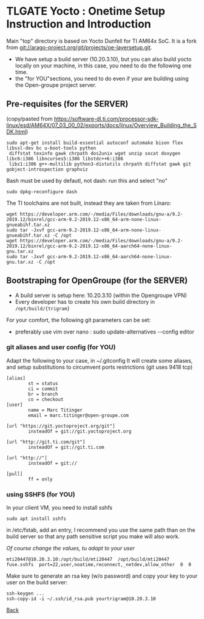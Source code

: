 # TLGATE Yocto : Onetime Setup Instruction and Introduction

Main "top" directory is based on Yocto Dunfell for TI AM64x SoC. It is a fork from [git://arago-project.org/git/projects/oe-layersetup.git](git://arago-project.org/git/projects/oe-layersetup.git).

* We have setup a build server (10.20.3.10), but you can also build yocto locally on your machine, in this case, you need to do the following one time.
* the "for YOU"sections, you need to do even if your are building using the Open-groupe project server.


## Pre-requisites (for the SERVER)
(copy/pasted from https://software-dl.ti.com/processor-sdk-linux/esd/AM64X/07_03_00_02/exports/docs/linux/Overview_Building_the_SDK.html)

```
sudo apt-get install build-essential autoconf automake bison flex libssl-dev bc u-boot-tools python
 diffstat texinfo gawk chrpath dos2unix wget unzip socat doxygen libc6:i386 libncurses5:i386 libstdc++6:i386
 libz1:i386 g++-multilib python3-distutils chrpath diffstat gawk git gobject-introspection graphviz
```

Bash must be used by defautl, not dash: run this and select "no"

```
sudo dpkg-reconfigure dash
```

The TI toolchains are not built, instead they are taken from Linaro: 

```
wget https://developer.arm.com/-/media/Files/downloads/gnu-a/9.2-2019.12/binrel/gcc-arm-9.2-2019.12-x86_64-arm-none-linux-gnueabihf.tar.xz
sudo tar -Jxvf gcc-arm-9.2-2019.12-x86_64-arm-none-linux-gnueabihf.tar.xz -C /opt
wget https://developer.arm.com/-/media/Files/downloads/gnu-a/9.2-2019.12/binrel/gcc-arm-9.2-2019.12-x86_64-aarch64-none-linux-gnu.tar.xz
sudo tar -Jxvf gcc-arm-9.2-2019.12-x86_64-aarch64-none-linux-gnu.tar.xz -C /opt
```

## Bootstraping for OpenGroupe (for the SERVER)

* A build server is setup here: 10.20.3.10 (within the Opengroupe VPN)
* Every developer has to create his own build directory in `/opt/build/{trigram}`

For your comfort, the following git parameters can be set:
* preferably use vim over nano : sudo update-alternatives --config editor

### git aliases and user config (for YOU)

Adapt the following to your case, in ~/.gitconfig
It will create some aliases, and setup substitutions to circumvent ports restrictions (git uses 9418 tcp)

```
[alias]
        st = status
        ci = commit
        br = branch
        co = checkout
[user]
        name = Marc Titinger
        email = marc.titinger@open-groupe.com

[url "https://git.yoctoproject.org/git"]
        insteadOf = git://git.yoctoproject.org

[url "http://git.ti.com/git"]
        insteadOf = git://git.ti.com

[url "http://"]
        insteadOf = git://

[pull]
        ff = only
```
### using SSHFS (for YOU)

In your client VM, you need to install sshfs

```
sudo apt install sshfs
```
in /etc/fstab, add an entry, I recommend you use the same path than on the build server
so that any path sensitive script you make will also work.

*Of course change the values, tu adapt to your user*

```
mti20447@10.20.3.10:/opt/build/mti20447  /opt/build/mti20447  fuse.sshfs  port=22,user,noatime,reconnect,_netdev,allow_other  0  0
```

Make sure to generate an rsa key (w/o password) and copy your key to your user on the build server:

```
ssh-keygen ...
ssh-copy-id -i ~/.ssh/id_rsa.pub yourtrigram@10.20.3.10
```

[Back](toc.md)
